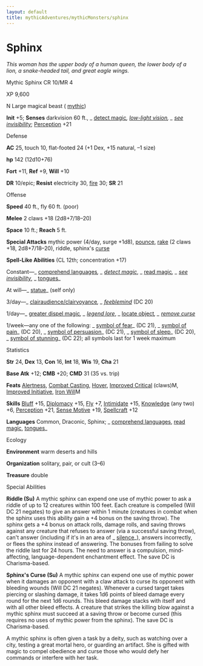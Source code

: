 ```yaml
---
layout: default
title: mythicAdventures/mythicMonsters/sphinx
---
```

# Sphinx

_This woman has the upper body of a human queen, the lower body of a lion, a snake-headed tail, and great eagle wings._

Mythic Sphinx CR 10/MR 4

XP 9,600

N Large magical beast ( [mythic](mythicAdventures/mythicMonsters#_mythic-subtype))

**Init** +5; **Senses** darkvision 60 ft., _ [detect magic](spells/detectMagic#_detect-magic)_, [low-light vision](monsters/universalMonsterRules#_low-light-vision), _ [see invisibility](spells/seeInvisibility#_see-invisibility)_; [Perception](skills/perception#_perception) +21

Defense

**AC** 25, touch 10, flat-footed 24 (+1 Dex, +15 natural, –1 size)

**hp** 142 (12d10+76)

**Fort** +11, **Ref** +9, **Will** +10

**DR** 10/epic; **Resist** electricity 30, [fire](monsters/creatureTypes#_fire-subtype) 30; **SR** 21

Offense

**Speed** 40 ft., fly 60 ft. (poor)

**Melee** 2 claws +18 (2d8+7/18–20)

**Space** 10 ft.; **Reach** 5 ft.

**Special Attacks** mythic power (4/day, surge +1d8), [pounce](monsters/universalMonsterRules#_pounce), [rake](monsters/universalMonsterRules#_rake) (2 claws +18, 2d8+7/18–20), riddle, sphinx's [curse](monsters/universalMonsterRules#_curse)

**Spell-Like Abilities** (CL 12th; concentration +17)

Constant—_ [comprehend languages](spells/comprehendLanguages#_comprehend-languages)_, _ [detect magic](spells/detectMagic#_detect-magic)_, _ [read magic](spells/readMagic#_read-magic)_, _ [see invisibility](spells/seeInvisibility#_see-invisibility)_, _ [tongues](spells/tongues#_tongues)_

At will—_ [statue](spells/statue#_statue)_ (self only)

3/day—_ [clairaudience/clairvoyance](spells/clairaudienceClairvoyance#_clairaudience-clairvoyance)_, _ [feeblemind](spells/feeblemind#_feeblemind)_ (DC 20)

1/day—_ [greater dispel magic](spells/dispelMagic#_dispel-magic-greater)_, _ [legend lore](spells/legendLore#_legend-lore)_, _ [locate object](spells/locateObject#_locate-object)_, _ [remove curse](spells/removeCurse#_remove-curse)_

1/week—any one of the following: _ [symbol of fear](spells/symbolOfFear#_symbol-of-fear)_ (DC 21), _ [symbol of pain](spells/symbolOfPain#_symbol-of-pain)_ (DC 20), _ [symbol of persuasion](spells/symbolOfPersuasion#_symbol-of-persuasion)_ (DC 21), _ [symbol of sleep](spells/symbolOfSleep#_symbol-of-sleep)_ (DC 20), _ [symbol of stunning](spells/symbolOfStunning#_symbol-of-stunning)_ (DC 22); all symbols last for 1 week maximum

Statistics

**Str** 24, **Dex** 13, **Con** 16, **Int** 18, **Wis** 19, **Cha** 21

**Base Atk** +12; **CMB** +20; **CMD** 31 (35 vs. trip)

**Feats** [Alertness](feats#_alertness), [Combat Casting](feats#_combat-casting), [Hover](monsters/monsterFeats#_hover), [Improved Critical](mythicAdventures/mythicFeats#_improved-critical-mythic) (claws)M, [Improved Initiative](feats#_improved-initiative), [Iron Will](mythicAdventures/mythicFeats#_iron-will-mythic)M

**Skills** [Bluff](skills/bluff#_bluff) +15, [Diplomacy](skills/diplomacy#_diplomacy) +15, [Fly](skills/fly#_fly) +7, [Intimidate](skills/intimidate#_intimidate) +15, [Knowledge](skills/knowledge#_knowledge) (any two) +6, [Perception](skills/perception#_perception) +21, [Sense Motive](skills/senseMotive#_sense-motive) +19, [Spellcraft](skills/spellcraft#_spellcraft) +12

**Languages** Common, Draconic, Sphinx; _ [comprehend languages](spells/comprehendLanguages#_comprehend-languages), [read magic](spells/readMagic#_read-magic), [tongues](spells/tongues#_tongues)_

Ecology

**Environment** warm deserts and hills

**Organization** solitary, pair, or cult (3–6)

**Treasure** double

Special Abilities

**Riddle (Su)** A mythic sphinx can expend one use of mythic power to ask a riddle of up to 12 creatures within 100 feet. Each creature is compelled (Will DC 21 negates) to give an answer within 1 minute (creatures in combat when the sphinx uses this ability gain a +4 bonus on the saving throw). The sphinx gets a +4 bonus on attack rolls, damage rolls, and saving throws against any creature that refuses to answer (via a successful saving throw), can't answer (including if it's in an area of _ [silence](spells/silence#_silence)_), answers incorrectly, or flees the sphinx instead of answering. The bonuses from failing to solve the riddle last for 24 hours. The need to answer is a compulsion, mind-affecting, language-dependent enchantment effect. The save DC is Charisma-based.

**Sphinx's Curse (Su)** A mythic sphinx can expend one use of mythic power when it damages an opponent with a claw attack to curse its opponent with bleeding wounds (Will DC 21 negates). Whenever a cursed target takes piercing or slashing damage, it takes 1d6 points of bleed damage every round for the next 1d6 rounds. This bleed damage stacks with itself and with all other bleed effects. A creature that strikes the killing blow against a mythic sphinx must succeed at a saving throw or become cursed (this requires no uses of mythic power from the sphinx). The save DC is Charisma-based.

A mythic sphinx is often given a task by a deity, such as watching over a city, testing a great mortal hero, or guarding an artifact. She is gifted with magic to compel obedience and curse those who would defy her commands or interfere with her task.

